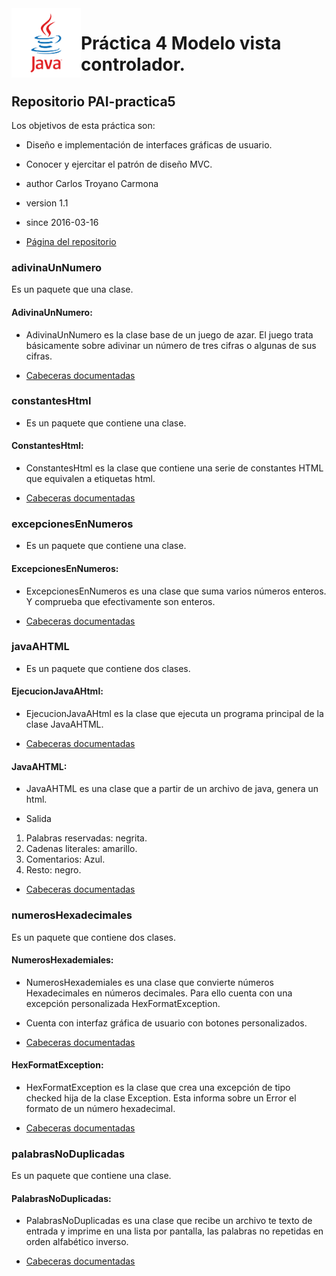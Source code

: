   <img src="./img/java.png" align="left" width="22%">

# Práctica 4 Modelo vista controlador.

## Repositorio PAI-practica5
Los objetivos de esta práctica son:

* Diseño e implementación de interfaces gráficas de usuario.

* Conocer y ejercitar el patrón de diseño MVC.



* author  Carlos Troyano Carmona
* version 1.1
* since   2016-03-16
* [Página del repositorio](http://ctc87.github.io/PAI-practica4/doc/index.html)

### adivinaUnNumero
Es un paquete que una clase.

#### AdivinaUnNumero:

* AdivinaUnNumero es la clase base de un juego de azar. El juego trata básicamente sobre adivinar un número de tres cifras o algunas de sus cifras.

* [Cabeceras  documentadas](https://github.com/ctc87/PAI-practica4/blob/gh-pages/src/adivinaUnNumero/AdivinaUnNumero.java)


### constantesHtml
* Es un paquete que contiene una clase.

#### ConstantesHtml:

* ConstantesHtml es la clase que contiene una serie de constantes HTML que equivalen a etiquetas html.

* [Cabeceras  documentadas](https://github.com/ctc87/PAI-practica4/blob/gh-pages/src/constantesHtml/ConstantesHtml.java)

### excepcionesEnNumeros
* Es un paquete que contiene una clase.

#### ExcepcionesEnNumeros:

* ExcepcionesEnNumeros es una clase que suma varios números enteros. Y comprueba que efectivamente son enteros.

* [Cabeceras  documentadas](https://github.com/ctc87/PAI-practica4/blob/gh-pages/src/excepcionesEnNumeros/ExcepcionesEnNumeros.java)

### javaAHTML
  * Es un paquete que contiene dos clases.

#### EjecucionJavaAHtml:
* EjecucionJavaAHtml es la clase que ejecuta un programa principal de la clase JavaAHTML.

* [Cabeceras  documentadas](https://github.com/ctc87/PAI-practica4/blob/gh-pages/src/javaAHTML/EjecucionJavaAHtml.java)

#### JavaAHTML:

* JavaAHTML es una clase que a partir de un archivo de java, genera un html.

* Salida
 1. Palabras reservadas: negrita.
 2. Cadenas literales: amarillo.
 3. Comentarios: Azul.
 4. Resto: negro.

* [Cabeceras  documentadas](https://github.com/ctc87/PAI-practica4/blob/gh-pages/src/javaAHTML/JavaAHTML.java)

### numerosHexadecimales
  Es un paquete que contiene dos clases.

#### NumerosHexademiales:
* NumerosHexademiales es una clase que convierte números Hexadecimales en números decimales. Para ello cuenta con una excepción personalizada HexFormatException.
* Cuenta con interfaz gráfica de usuario con botones personalizados.

* [Cabeceras  documentadas](https://github.com/ctc87/PAI-practica4/blob/gh-pages/src/numerosHexadecimales/NumerosHexademiales.java)

#### HexFormatException:
* HexFormatException es la clase que crea una excepción de tipo checked hija de la clase Exception. Esta informa sobre un Error el formato de un número hexadecimal.

* [Cabeceras  documentadas](https://github.com/ctc87/PAI-practica4/blob/gh-pages/src/numerosHexadecimales/HexFormatException.java)

### palabrasNoDuplicadas
  Es un paquete que contiene una clase.

#### PalabrasNoDuplicadas:
* PalabrasNoDuplicadas es una clase que recibe un archivo te texto de entrada y imprime en una lista por pantalla, las palabras no repetidas en orden alfabético inverso.

* [Cabeceras  documentadas](https://github.com/ctc87/PAI-practica4/blob/gh-pages/src/palabrasNoDuplicadas/PalabrasNoDuplicadas.java)
